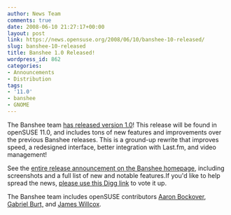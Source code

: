 ```yaml
---
author: News Team
comments: true
date: 2008-06-10 21:27:17+00:00
layout: post
link: https://news.opensuse.org/2008/06/10/banshee-10-released/
slug: banshee-10-released
title: Banshee 1.0 Released!
wordpress_id: 862
categories:
- Announcements
- Distribution
tags:
- '11.0'
- banshee
- GNOME
---
```


The Banshee team [has released version 1.0](//banshee-project.org/download/archives/1.0.0/)! This release will be found in openSUSE 11.0, and includes tons of new features and improvements over the previous Banshee releases. This is a ground-up rewrite that improves speed, a redesigned interface, better integration with Last.fm, and video management!

See the [entire release announcement on the Banshee homepage](//banshee-project.org/download/archives/1.0.0/), including screenshots and a full list of new and notable features.If you'd like to help spread the news, [please use this Digg link](//digg.com/linux_unix/Banshee_1_0_Final_Released) to vote it up.

The Banshee team includes openSUSE contributors [Aaron Bockover](//abock.org/), [Gabriel Burt,](//gburt.blogspot.com/) and [James Willcox](//www.snorp.net/log/).
